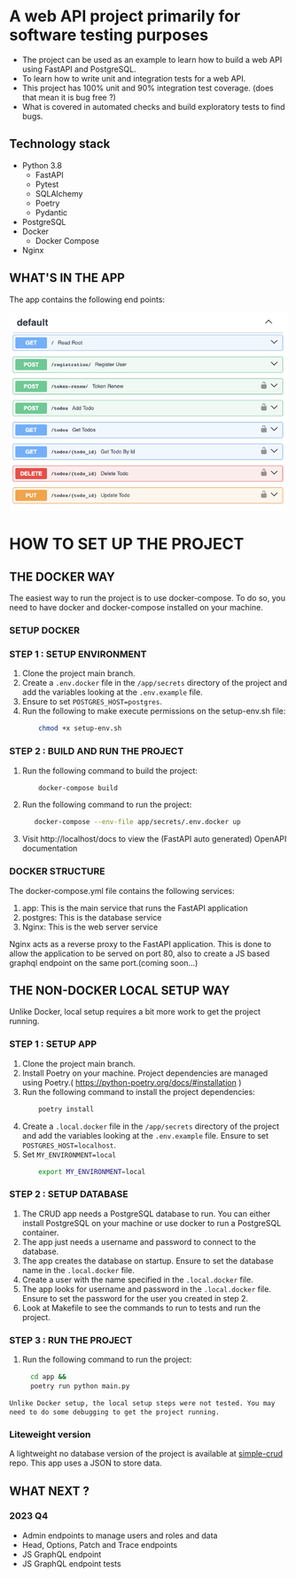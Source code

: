 # A web API project primarily for software testing purposes

- The project can be used as an example to learn how to build a web API using FastAPI and PostgreSQL.
- To learn how to write unit and integration tests for a web API.
- This project has 100% unit and 90% integration test coverage. (does that mean it is bug free ?)
- What is covered in automated checks and build exploratory tests to find bugs.

## Technology stack
- Python 3.8
  - FastAPI
  - Pytest
  - SQLAlchemy
  - Poetry
  - Pydantic
- PostgreSQL
- Docker
  - Docker Compose
- Nginx


## WHAT'S IN THE APP

The app contains the following end points: 

![endpoints.png](Extras%2Fimages%2Fendpoints.png)

# HOW TO SET UP THE PROJECT

## THE DOCKER WAY

The easiest way to run the project is to use docker-compose. 
To do so, you need to have docker and docker-compose installed on your machine.

### SETUP DOCKER
### STEP 1 : SETUP ENVIRONMENT

1. Clone the project main branch.
2. Create a `.env.docker` file in the `/app/secrets` directory of the project and add the variables looking at the `.env.example` file.
3. Ensure to set `POSTGRES_HOST=postgres`.
4. Run the following to make execute permissions on the setup-env.sh file:
    ```bash
        chmod +x setup-env.sh
    ```

### STEP 2 : BUILD AND RUN THE PROJECT

1. Run the following command to build the project:
    ```bash
	    docker-compose build
    ``` 
2. Run the following command to run the project:
    ```bash
       docker-compose --env-file app/secrets/.env.docker up
    ```
3. Visit http://localhost/docs to view the (FastAPI auto generated) OpenAPI documentation

### DOCKER STRUCTURE

The docker-compose.yml file contains the following services:

1. app: This is the main service that runs the FastAPI application
2. postgres: This is the database service
3. Nginx: This is the web server service

Nginx acts as a reverse proxy to the FastAPI application. 
This is done to allow the application to be served on port 80, also to create a JS based graphql endpoint on the same port.(coming soon...)


## THE NON-DOCKER LOCAL SETUP WAY

Unlike Docker, local setup requires a bit more work to get the project running.

### STEP 1 : SETUP APP
1. Clone the project main branch.
2. Install Poetry on your machine. Project dependencies are managed using Poetry.( https://python-poetry.org/docs/#installation )
3. Run the following command to install the project dependencies:
    ```bash
        poetry install
    ```
4. Create a `.local.docker` file in the `/app/secrets` directory of the project and add the variables looking at the `.env.example` file. Ensure to set `POSTGRES_HOST=localhost`.
5. Set `MY_ENVIRONMENT=local`
    ```bash
        export MY_ENVIRONMENT=local
    ```

### STEP 2 : SETUP DATABASE

1. The CRUD app needs a PostgreSQL database to run. You can either install PostgreSQL on your machine or use docker to run a PostgreSQL container.
2. The app just needs a username and password to connect to the database. 
3. The app creates the database on startup. Ensure to set the database name in the `.local.docker` file.
4. Create a user with the name specified in the `.local.docker` file.
5. The app looks for username and password in the `.local.docker` file. Ensure to set the password for the user you created in step 2.
6. Look at Makefile to see the commands to run to tests and run the project.

### STEP 3 : RUN THE PROJECT

1. Run the following command to run the project:
    ```bash
      cd app &&
      poetry run python main.py
    ```
```warning
Unlike Docker setup, the local setup steps were not tested. You may need to do some debugging to get the project running.
```

### Liteweight version

A lightweight no database version of the project is available at [simple-crud](https://github.com/dhanasekars/simple-crud-microservices) repo.
This app uses a JSON to store data.


## WHAT NEXT ?

### 2023 Q4
- Admin endpoints to manage users and roles and data
- Head, Options, Patch and Trace endpoints
- JS GraphQL endpoint
- JS GraphQL endpoint tests
